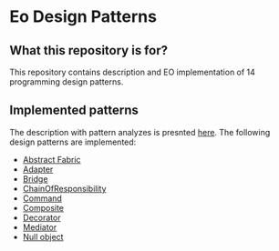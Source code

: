 # Eo Design Patterns

## What this repository is for?

This repository contains description and EO implementation of 14 programming design patterns.

## Implemented patterns
The description with pattern analyzes is presnted [here](https://github.com/HSE-Eolang/eodesignpatterns/blob/main/EO%20Design%20patterns.pdf).
The following design patterns are implemented:
- [Abstract Fabric](https://github.com/HSE-Eolang/eodesignpatterns/blob/main/eo/AbstractFabric.eo)
- [Adapter](https://github.com/HSE-Eolang/eodesignpatterns/blob/main/eo/Adapter.eo)
- [Bridge](https://github.com/HSE-Eolang/eodesignpatterns/blob/main/eo/Bridge.eo)
- [ChainOfResponsibility](https://github.com/HSE-Eolang/eodesignpatterns/blob/main/eo/ChainOfResponsibility.eo)
- [Command](https://github.com/HSE-Eolang/eodesignpatterns/blob/main/eo/Command.eo)
- [Composite](https://github.com/HSE-Eolang/eodesignpatterns/blob/main/eo/Composite.eo)
- [Decorator](https://github.com/HSE-Eolang/eodesignpatterns/blob/main/eo/Decorator.eo)
- [Mediator](https://github.com/HSE-Eolang/eodesignpatterns/blob/main/eo/Mediator.eo)
- [Null object](https://github.com/HSE-Eolang/eodesignpatterns/blob/main/eo/NullObject.eo)
